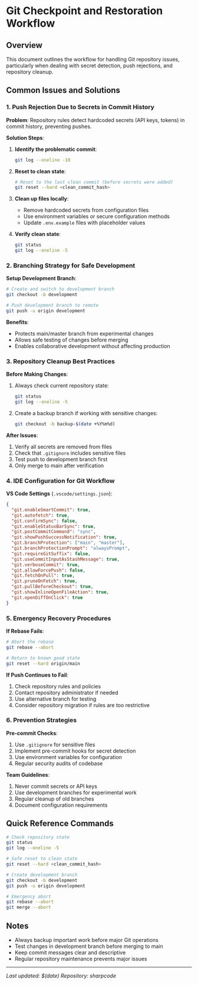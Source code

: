 # Git Checkpoint and Restoration Workflow

## Overview
This document outlines the workflow for handling Git repository issues, particularly when dealing with secret detection, push rejections, and repository cleanup.

## Common Issues and Solutions

### 1. Push Rejection Due to Secrets in Commit History

**Problem**: Repository rules detect hardcoded secrets (API keys, tokens) in commit history, preventing pushes.

**Solution Steps**:
1. **Identify the problematic commit**:
   ```bash
   git log --oneline -10
   ```

2. **Reset to clean state**:
   ```bash
   # Reset to the last clean commit (before secrets were added)
   git reset --hard <clean_commit_hash>
   ```

3. **Clean up files locally**:
   - Remove hardcoded secrets from configuration files
   - Use environment variables or secure configuration methods
   - Update `.env.example` files with placeholder values

4. **Verify clean state**:
   ```bash
   git status
   git log --oneline -5
   ```

### 2. Branching Strategy for Safe Development

**Setup Development Branch**:
```bash
# Create and switch to development branch
git checkout -b development

# Push development branch to remote
git push -u origin development
```

**Benefits**:
- Protects main/master branch from experimental changes
- Allows safe testing of changes before merging
- Enables collaborative development without affecting production

### 3. Repository Cleanup Best Practices

**Before Making Changes**:
1. Always check current repository state:
   ```bash
   git status
   git log --oneline -5
   ```

2. Create a backup branch if working with sensitive changes:
   ```bash
   git checkout -b backup-$(date +%Y%m%d)
   ```

**After Issues**:
1. Verify all secrets are removed from files
2. Check that `.gitignore` includes sensitive files
3. Test push to development branch first
4. Only merge to main after verification

### 4. IDE Configuration for Git Workflow

**VS Code Settings** (`.vscode/settings.json`):
```json
{
  "git.enableSmartCommit": true,
  "git.autofetch": true,
  "git.confirmSync": false,
  "git.enableStatusBarSync": true,
  "git.postCommitCommand": "sync",
  "git.showPushSuccessNotification": true,
  "git.branchProtection": ["main", "master"],
  "git.branchProtectionPrompt": "alwaysPrompt",
  "git.requireGitSuffix": false,
  "git.useCommitInputAsStashMessage": true,
  "git.verboseCommit": true,
  "git.allowForcePush": false,
  "git.fetchOnPull": true,
  "git.pruneOnFetch": true,
  "git.pullBeforeCheckout": true,
  "git.showInlineOpenFileAction": true,
  "git.openDiffOnClick": true
}
```

### 5. Emergency Recovery Procedures

**If Rebase Fails**:
```bash
# Abort the rebase
git rebase --abort

# Return to known good state
git reset --hard origin/main
```

**If Push Continues to Fail**:
1. Check repository rules and policies
2. Contact repository administrator if needed
3. Use alternative branch for testing
4. Consider repository migration if rules are too restrictive

### 6. Prevention Strategies

**Pre-commit Checks**:
1. Use `.gitignore` for sensitive files
2. Implement pre-commit hooks for secret detection
3. Use environment variables for configuration
4. Regular security audits of codebase

**Team Guidelines**:
1. Never commit secrets or API keys
2. Use development branches for experimental work
3. Regular cleanup of old branches
4. Document configuration requirements

## Quick Reference Commands

```bash
# Check repository state
git status
git log --oneline -5

# Safe reset to clean state
git reset --hard <clean_commit_hash>

# Create development branch
git checkout -b development
git push -u origin development

# Emergency abort
git rebase --abort
git merge --abort
```

## Notes
- Always backup important work before major Git operations
- Test changes in development branch before merging to main
- Keep commit messages clear and descriptive
- Regular repository maintenance prevents major issues

---
*Last updated: $(date)*
*Repository: sharpcode*